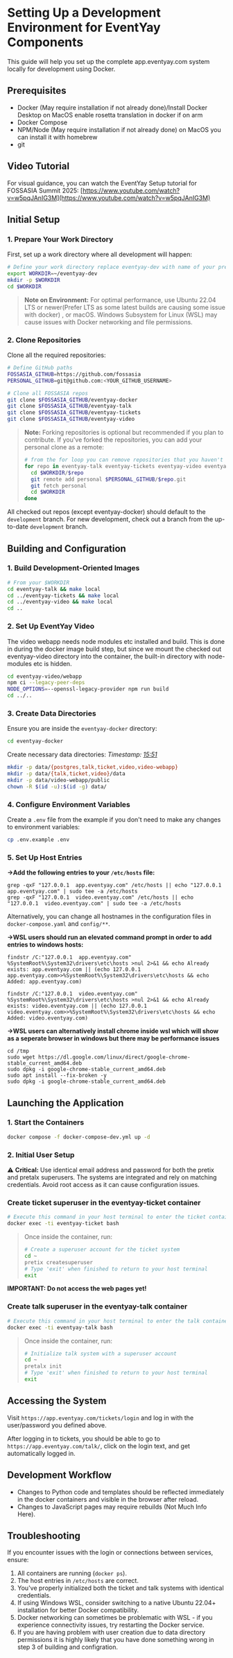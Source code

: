 # Setting Up a Development Environment for EventYay Components

This guide will help you set up the complete app.eventyay.com system locally for development using Docker.

## Prerequisites

- Docker (May require installation if not already done)/Install Docker Desktop on MacOS enable rosetta translation in docker if on arm
- Docker Compose
- NPM/Node (May require installation if not already done) on MacOS you can install it with homebrew
- git

## Video Tutorial

For visual guidance, you can watch the EventYay Setup tutorial for FOSSASIA Summit 2025:
[https://www.youtube.com/watch?v=w5pqJAnIG3M](https://www.youtube.com/watch?v=w5pqJAnIG3M)

## Initial Setup

### 1. Prepare Your Work Directory

First, set up a work directory where all development will happen:

```bash
# Define your work directory replace eventyay-dev with name of your preference
export WORKDIR=~/eventyay-dev
mkdir -p $WORKDIR
cd $WORKDIR
```

> **Note on Environment:** For optimal performance, use Ubuntu 22.04 LTS or newer(Prefer LTS as some latest builds are causing some issue with docker) , or macOS. Windows Subsystem for Linux (WSL) may cause issues with Docker networking and file permissions.

### 2. Clone Repositories

Clone all the required repositories:

```bash
# Define GitHub paths
FOSSASIA_GITHUB=https://github.com/fossasia
PERSONAL_GITHUB=git@github.com:<YOUR_GITHUB_USERNAME>

# Clone all FOSSASIA repos
git clone $FOSSASIA_GITHUB/eventyay-docker
git clone $FOSSASIA_GITHUB/eventyay-talk
git clone $FOSSASIA_GITHUB/eventyay-tickets
git clone $FOSSASIA_GITHUB/eventyay-video
```

> **Note:** Forking repositories is optional but recommended if you plan to contribute. If you've forked the repositories, you can add your personal clone as a remote:
>
> ```bash
> # from the for loop you can remove repositories that you haven't forked for development
> for repo in eventyay-talk eventyay-tickets eventyay-video eventyay-docker; do
>   cd $WORKDIR/$repo
>   git remote add personal $PERSONAL_GITHUB/$repo.git
>   git fetch personal
>   cd $WORKDIR
> done
> ```

All checked out repos (except eventyay-docker) should default to the `development` branch. For new development, check out a branch from the up-to-date `development` branch.

## Building and Configuration

### 1. Build Development-Oriented Images

```bash
# From your $WORKDIR
cd eventyay-talk && make local
cd ../eventyay-tickets && make local
cd ../eventyay-video && make local
cd ..
```

### 2. Set Up EventYay Video

The video webapp needs node modules etc installed and build.
This is done in during the docker image build step, but since
we mount the checked out eventyay-video directory into the
container, the built-in directory with node-modules etc is hidden.

```bash
cd eventyay-video/webapp
npm ci --legacy-peer-deps
NODE_OPTIONS=--openssl-legacy-provider npm run build
cd ../..
```

### 3. Create Data Directories

Ensure you are inside the `eventyay-docker` directory:

```bash
cd eventyay-docker
```

Create necessary data directories:
*Timestamp: [15:51](https://youtu.be/w5pqJAnIG3M?si=1QOQw-tIhuPXBjlR&t=951)*

```bash
mkdir -p data/{postgres,talk,ticket,video,video-webapp}
mkdir -p data/{talk,ticket,video}/data
mkdir -p data/video-webapp/public
chown -R $(id -u):$(id -g) data/
```

### 4. Configure Environment Variables

Create a `.env` file from the example if you don't need to make any changes to environment variables:

```bash
cp .env.example .env
```

### 5. Set Up Host Entries

**->Add the following entries to your `/etc/hosts` file:**

```
grep -qxF "127.0.0.1  app.eventyay.com" /etc/hosts || echo "127.0.0.1  app.eventyay.com" | sudo tee -a /etc/hosts
grep -qxF "127.0.0.1  video.eventyay.com" /etc/hosts || echo "127.0.0.1  video.eventyay.com" | sudo tee -a /etc/hosts
```

Alternatively, you can change all hostnames in the configuration files in `docker-compose.yaml` and `config/**`.

**->WSL users should run an elevated command prompt in order to add entries to windows hosts:**

```
findstr /C:"127.0.0.1  app.eventyay.com" %SystemRoot%\System32\drivers\etc\hosts >nul 2>&1 && echo Already exists: app.eventyay.com || (echo 127.0.0.1  app.eventyay.com>>%SystemRoot%\System32\drivers\etc\hosts && echo Added: app.eventyay.com)

findstr /C:"127.0.0.1  video.eventyay.com" %SystemRoot%\System32\drivers\etc\hosts >nul 2>&1 && echo Already exists: video.eventyay.com || (echo 127.0.0.1  video.eventyay.com>>%SystemRoot%\System32\drivers\etc\hosts && echo Added: video.eventyay.com)
```

**->WSL users can alternatively install chrome inside wsl which will show as a seperate browser in windows but there may be performance issues**

```
cd /tmp
sudo wget https://dl.google.com/linux/direct/google-chrome-stable_current_amd64.deb
sudo dpkg -i google-chrome-stable_current_amd64.deb
sudo apt install --fix-broken -y
sudo dpkg -i google-chrome-stable_current_amd64.deb
```

## Launching the Application

### 1. Start the Containers

```bash
docker compose -f docker-compose-dev.yml up -d
```

### 2. Initial User Setup

⚠️ **Critical:** Use identical email address and password for both the pretix and pretalx superusers. The systems are integrated and rely on matching credentials. Avoid root access as it can cause configuration issues.

### Create ticket superuser in the eventyay-ticket container

```bash
# Execute this command in your host terminal to enter the ticket container
docker exec -ti eventyay-ticket bash
```

> Once inside the container, run:
>
> ```bash
> # Create a superuser account for the ticket system
> cd ~
> pretix createsuperuser
> # Type 'exit' when finished to return to your host terminal
> exit
> ```

**IMPORTANT: Do not access the web pages yet!**

### Create talk superuser in the eventyay-talk container

```bash
# Execute this command in your host terminal to enter the talk container
docker exec -ti eventyay-talk bash
```

> Once inside the container, run:
>
> ```bash
> # Initialize talk system with a superuser account
> cd ~
> pretalx init
> # Type 'exit' when finished to return to your host terminal
> exit
> ```

## Accessing the System

Visit `https://app.eventyay.com/tickets/login` and log in with the user/password you defined above.

After logging in to tickets, you should be able to go to `https://app.eventyay.com/talk/`, click on the login text, and get automatically logged in.

## Development Workflow

- Changes to Python code and templates should be reflected immediately in the docker containers and visible in the browser after reload.
- Changes to JavaScript pages may require rebuilds (Not Much Info Here).

## Troubleshooting

If you encounter issues with the login or connections between services, ensure:

1. All containers are running (`docker ps`).
2. The host entries in `/etc/hosts` are correct.
3. You've properly initialized both the ticket and talk systems with identical credentials.
4. If using Windows WSL, consider switching to a native Ubuntu 22.04+ installation for better Docker compatibility.
5. Docker networking can sometimes be problematic with WSL - if you experience connectivity issues, try restarting the Docker service.
6. If you are having problem with user creation due to data directory permissions it is highly likely that you have done something wrong in step 3 of building and configration.
